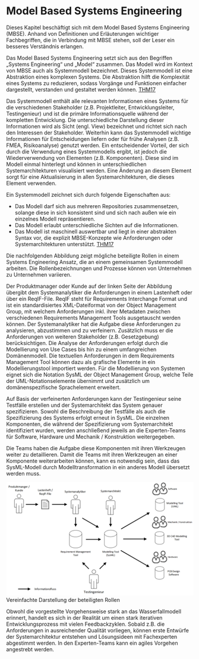 # Model Based Systems Engineering

Dieses Kapitel beschäftigt sich mit dem Model Based Systems Engineering (MBSE). Anhand von Definitionen und Erläuterungen wichtiger Fachbegriffen, die in Verbindung mit MBSE stehen, soll der Leser ein besseres Verständnis erlangen.

Das Model Based Systems Engineering setzt sich aus den Begriffen „Systems Engineering“ und „Model“ zusammen. Das Modell wird im Kontext von MBSE auch als Systemmodell bezeichnet. Dieses Systemmodell ist eine Abstraktion eines komplexen Systems. Die Abstraktion hilft die Komplexität eines Systems zu reduzieren, sodass Vorgänge und Funktionen einfacher dargestellt, verstanden und gestaltet werden können. [THM17](Quellen.md)

Das Systemmodell enthält alle relevanten Informationen eines Systems für die verschiedenen Stakeholder (z.B. Projektleiter, Entwicklungsleiter, Testingenieur) und ist die primäre Informationsquelle während der kompletten Entwicklung. Die unterschiedliche Darstellung dieser Informationen wird als Sicht (engl. View) bezeichnet und richtet sich nach den Interessen der Stakeholder. Weiterhin kann das Systemmodell wichtige Informationen für Entscheidungen liefern oder für frühe Analysen (z.B. FMEA, Risikoanalyse) genutzt werden. Ein entscheidender Vorteil, der sich durch die Verwendung eines Systemmodells ergibt, ist jedoch die Wiederverwendung von Elementen (z.B. Komponenten). Diese sind im Modell einmal hinterlegt und können in unterschiedlichen Systemarchitekturen visualisiert werden. Eine Änderung an diesem Element sorgt für eine Aktualisierung in allen Systemarchitekturen, die dieses Element verwenden.

Ein Systemmodell zeichnet sich durch folgende Eigenschaften aus:

* Das Modell darf sich aus mehreren Repositories zusammensetzen, solange diese in sich konsistent sind und sich nach außen wie ein einzelnes Modell repräsentieren.
* Das Modell erlaubt unterschiedliche Sichten auf die Informationen.
* Das Modell ist maschinell auswertbar und liegt in einer abstrakten Syntax vor, die explizit MBSE-Konzepte wie Anforderungen oder Systemarchitekturen unterstützt. [THM17](Quellen.md)

Die nachfolgenden Abbildung zeigt mögliche beteiligte Rollen in einem Systems Engineering Ansatz, die an einem gemeinsamen Systemmodell arbeiten. Die Rollenbezeichnungen und Prozesse können von Unternehmen zu Unternehmen variieren.    

Der Produktmanager oder Kunde auf der linken Seite der Abbildung übergibt dem Systemanalytiker die Anforderungen in einem Lastenheft oder über ein ReqIF-File. ReqIF steht für Requirements Interchange Format und ist ein standardisiertes XML-Dateiformat von der Object Management Group, mit welchem Anforderungen inkl. ihrer Metadaten zwischen verschiedenen Requirements Management Tools ausgetauscht werden können. Der Systemanalytiker hat die Aufgabe diese Anforderungen zu analysieren, abzustimmen und zu verfeinern. Zusätzlich muss er die Anforderungen von weiteren Stakeholder (z.B. Gesetzgebung) berücksichtigen. Die Analyse der Anforderungen erfolgt durch die Modellierung von Use Cases bis hin zu einem umfangreichen Domänenmodell. Die textuellen Anforderungen in dem Requirements Management Tool können dazu als grafische Elemente in ein Modellierungstool importiert werden. Für die Modellierung von Systemen eignet sich die Notation SysML der Object Management Group, welche Teile der UML-Notationselemente übernimmt und zusätzlich um domänenspezifische Sprachelement erweitert.

Auf Basis der verfeinerten Anforderungen kann der Testingenieur seine Testfälle erstellen und der Systemarchitekt das System genauer spezifizieren.  Sowohl die Beschreibung der Testfälle als auch die Spezifizierung des Systems erfolgt erneut in SysML. Die einzelnen Komponenten, die während der Spezifizierung vom Systemarchitekt identifiziert wurden, werden anschließend jeweils an die Experten-Teams für Software, Hardware und Mechanik / Konstruktion weitergegeben. 

Die Teams haben die Aufgabe diese Komponenten mit ihren Werkzeugen weiter zu detaillieren. Damit die Teams mit ihren Werkzeugen an einer Komponente weiterarbeiten können, kann es notwendig sein, dass das SysML-Modell durch Modelltransformation in ein anderes Modell übersetzt werden muss.

![](/assets/SystemsEngineering_BeteiligteRollen.PNG)
Vereinfachte Darstellung der beteiligten Rollen

Obwohl die vorgestellte Vorgehensweise stark an das Wasserfallmodell erinnert, handelt es sich in der Realität um einen stark iterativen Entwicklungsprozess mit vielen Feedbackzyklen. Sobald z.B. die Anforderungen in ausreichender Qualität vorliegen, können erste Entwürfe der Systemarchitektur entstehen und Lösungsideen mit Fachexperten abgestimmt werden. In den Experten-Teams kann ein agiles Vorgehen angestrebt werden.